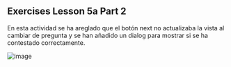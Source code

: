## Exercises Lesson 5a Part 2

En esta actividad se ha areglado que el botón next no actualizaba la vista al cambiar de pregunta y se han añadido un dialog para mostrar si se ha contestado correctamente.

![image](https://github.com/user-attachments/assets/bbd86c0d-64e5-447e-ae6b-d05ca6b341cf)
